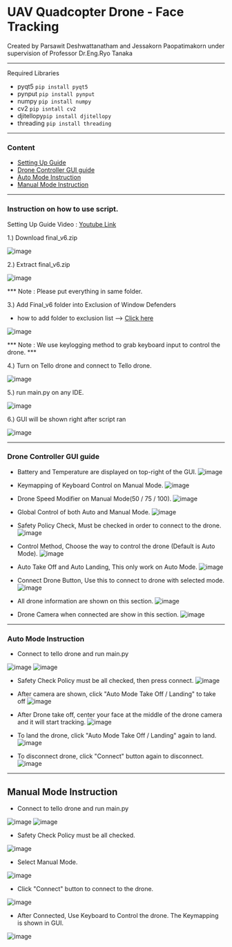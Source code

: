 # UAV Quadcopter Drone - Face Tracking
Created by Parsawit Deshwattanatham and Jessakorn Paopatimakorn under supervision of Professor Dr.Eng.Ryo Tanaka
________________________________________________________________________
Required Libraries
- pyqt5     `pip install pyqt5`
- pynput    `pip install pynput`
- numpy     `pip install numpy`
- cv2       `pip isntall cv2`
- djitellopy`pip install djitellopy` 
- threading `pip install threading`
________________________________________________________________________
### Content
- [Setting Up Guide](#instruction-on-how-to-use-script)
- [Drone Controller GUI guide](#drone-controller-gui-guide)
- [Auto Mode Instruction](#auto-mode-instruction)
- [Manual Mode Instruction](#manual-mode-instruction)
________________________________________________________________________
### Instruction on how to use script.

Setting Up Guide Video : [Youtube Link](https://youtu.be/ZkW8kbGyPmc)

1.) Download final_v6.zip

![image](https://user-images.githubusercontent.com/77602952/181140108-322fd0b2-5233-4e03-9835-7ce31b25f993.png)

2.) Extract final_v6.zip

![image](https://user-images.githubusercontent.com/77602952/181140487-33c1589d-d1ad-45ab-adbc-eb7cc9f40937.png)

*** Note : Please put everything in same folder.

3.) Add Final_v6 folder into Exclusion of Window Defenders
- how to add folder to exclusion list --> [Click here](https://support.microsoft.com/en-us/windows/add-an-exclusion-to-windows-security-811816c0-4dfd-af4a-47e4-c301afe13b26#:~:text=Go%20to%20Start%20>%20Settings%20>%20Update,%2C%20file%20types%2C%20or%20process.)

![image](https://user-images.githubusercontent.com/77602952/181142651-ce9e274f-a101-4189-91e6-2bbe4f6f3512.png)

*** Note : We use keylogging method to grab keyboard input to control the drone. ***


4.) Turn on Tello drone and connect to Tello drone.

![image](https://user-images.githubusercontent.com/77602952/181142468-d93f6c25-938f-4d67-b398-af00697a0805.png)

5.) run main.py on any IDE.

![image](https://user-images.githubusercontent.com/77602952/181142041-aa04c031-0ae7-4b99-bb76-a76dfe338619.png)

6.) GUI will be shown right after script ran

![image](https://user-images.githubusercontent.com/77602952/181144106-9bc2aa05-6de7-4bf7-9343-085e86d65f23.png)
________________________________________________________________________

### Drone Controller GUI guide

- Battery and Temperature are displayed on top-right of the GUI.
![image](https://user-images.githubusercontent.com/77602952/181144538-da2b78fb-48cd-4e25-916c-e321d3af5ab1.png)

- Keymapping of Keyboard Control on Manual Mode.
![image](https://user-images.githubusercontent.com/77602952/181144754-ae7be6cd-0aa2-41df-a8fa-8c9def2acd39.png)

- Drone Speed Modifier on Manual Mode(50 / 75 / 100).
![image](https://user-images.githubusercontent.com/77602952/181144878-0feea131-06dc-4bd1-a015-c89bab2580ce.png)

- Global Control of both Auto and Manual Mode.
![image](https://user-images.githubusercontent.com/77602952/181157864-04eafc35-273f-4065-8474-96e4604f63d6.png)

- Safety Policy Check, Must be checked in order to connect to the drone.
![image](https://user-images.githubusercontent.com/77602952/181158252-f1ce41fc-45dd-458a-aaa0-55508c386abb.png)

- Control Method, Choose the way to control the drone (Default is Auto Mode).
![image](https://user-images.githubusercontent.com/77602952/181158473-b36f617d-f8dd-48ad-8d4e-74d6e1fdf9d4.png)

- Auto Take Off and Auto Landing, This only work on Auto Mode.
![image](https://user-images.githubusercontent.com/77602952/181158867-4e506af9-99a5-4070-ba72-b9b270f82ca4.png)

- Connect Drone Button, Use this to connect to drone with selected mode.
![image](https://user-images.githubusercontent.com/77602952/181159170-365fad48-bbd0-4568-94a5-486e01c19463.png)

- All drone information are shown on this section.
![image](https://user-images.githubusercontent.com/77602952/181163732-ef4b5d6d-bd5a-45eb-ac28-d666930f81f2.png)

- Drone Camera when connected are show in this section.
![image](https://user-images.githubusercontent.com/77602952/181164500-6ea91063-8e09-46cf-88be-0ffa7f2d62c9.png)
________________________________________________________________________
### Auto Mode Instruction
- Connect to tello drone and run main.py

![image](https://user-images.githubusercontent.com/77602952/181142468-d93f6c25-938f-4d67-b398-af00697a0805.png)
![image](https://user-images.githubusercontent.com/77602952/181142041-aa04c031-0ae7-4b99-bb76-a76dfe338619.png)

- Safety Check Policy must be all checked, then press connect.
![image](https://user-images.githubusercontent.com/77602952/181166100-7f74a078-7d6e-46ba-a4a0-c3e1fbf5e073.png)

- After camera are shown, click "Auto Mode Take Off / Landing" to take off
![image](https://user-images.githubusercontent.com/77602952/181166527-39ed6392-4e32-4603-bdb6-f26542a7afcd.png)

- After Drone take off, center your face at the middle of the drone camera and it will start tracking.
![image](https://user-images.githubusercontent.com/77602952/181167119-17118225-d955-437e-bf25-a16c85c6a659.png)

- To land the drone, click "Auto Mode Take Off / Landing" again to land.
![image](https://user-images.githubusercontent.com/77602952/181167402-9373afc5-065f-402e-8650-6248f0333597.png)

- To disconnect drone, click "Connect" button again to disconnect.
![image](https://user-images.githubusercontent.com/77602952/181167681-947898a0-220d-4884-8549-7cb6907400e5.png)
________________________________________________________________________
## Manual Mode Instruction
- Connect to tello drone and run main.py

![image](https://user-images.githubusercontent.com/77602952/181142468-d93f6c25-938f-4d67-b398-af00697a0805.png)
![image](https://user-images.githubusercontent.com/77602952/181142041-aa04c031-0ae7-4b99-bb76-a76dfe338619.png)

- Safety Check Policy must be all checked.

![image](https://user-images.githubusercontent.com/77602952/181172600-caa257f9-a7aa-4a7a-807a-f21f947e55da.png)

- Select Manual Mode.

![image](https://user-images.githubusercontent.com/77602952/181172669-969fd4d6-0127-46ca-aa1c-afbd7851baee.png)

- Click "Connect" button to connect to the drone.

![image](https://user-images.githubusercontent.com/77602952/181172740-a7ecb155-122e-4b3a-830a-a9a49f6456e8.png)

- After Connected, Use Keyboard to Control the drone. The Keymapping is shown in GUI.

![image](https://user-images.githubusercontent.com/77602952/181172912-445d3c06-f7fc-45f9-aad8-f6e31a1971d7.png)


